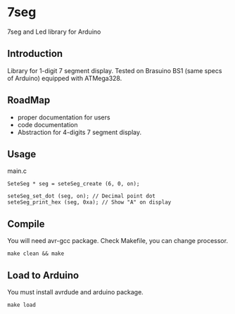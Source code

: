 7seg
====

7seg and Led library for Arduino

Introduction
------------

Library for 1-digit 7 segment display. Tested on Brasuino BS1 (same specs of Arduino) equipped with ATMega328.

RoadMap
-------

- proper documentation for users
- code documentation
- Abstraction for 4-digits 7 segment display.

Usage
-----

main.c

    SeteSeg * seg = seteSeg_create (6, 0, on);
        
    seteSeg_set_dot (seg, on); // Decimal point dot
    seteSeg_print_hex (seg, 0xa); // Show "A" on display

Compile
-------

You will need avr-gcc package. Check Makefile, you can change processor.

    make clean && make
    
Load to Arduino
---------------

You must install avrdude and arduino package.

    make load
